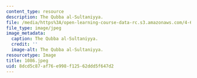 ```yaml
---
content_type: resource
description: The Qubba al-Sultaniyya.
file: /media/https%3A/open-learning-course-data-rc.s3.amazonaws.com/4-615-the-architecture-of-cairo-spring-2002/8dcd5c87af76e998f12562ddd5f647d2_1086.jpeg
file_type: image/jpeg
image_metadata:
  caption: The Qubba al-Sultaniyya.
  credit: ''
  image-alt: The Qubba al-Sultaniyya.
resourcetype: Image
title: 1086.jpeg
uid: 8dcd5c87-af76-e998-f125-62ddd5f647d2
---
```

